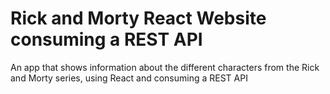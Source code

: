 # Rick and Morty React Website consuming a REST API

An app that shows information about the different characters from the Rick and Morty series, using React and consuming a REST API
